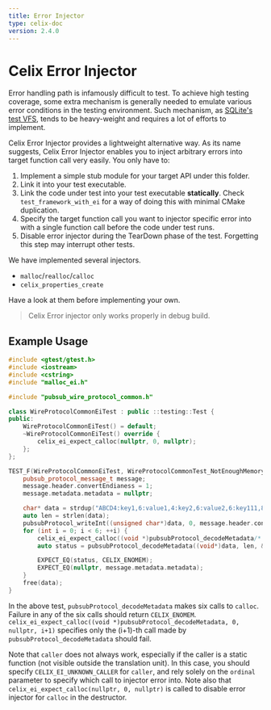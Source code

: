```yaml
---
title: Error Injector
type: celix-doc
version: 2.4.0
---
```


<!--
Licensed to the Apache Software Foundation (ASF) under one or more
contributor license agreements.  See the NOTICE file distributed with
this work for additional information regarding copyright ownership.
The ASF licenses this file to You under the Apache License, Version 2.0
(the "License"); you may not use this file except in compliance with
the License.  You may obtain a copy of the License at
   
    http://www.apache.org/licenses/LICENSE-2.0

Unless required by applicable law or agreed to in writing, software
distributed under the License is distributed on an "AS IS" BASIS,
WITHOUT WARRANTIES OR CONDITIONS OF ANY KIND, either express or implied.
See the License for the specific language governing permissions and
limitations under the License.
-->

# Celix Error Injector

Error handling path is infamously difficult to test. 
To achieve high testing coverage, some extra mechanism is generally needed to emulate various error conditions in the testing environment.
Such mechanism, as [SQLite's test VFS](https://www.sqlite.org/src/doc/trunk/src/test_vfs.c), tends to be heavy-weight and requires a lot of efforts to implement. 

Celix Error Injector provides a lightweight alternative way.
As its name suggests, Celix Error Injector enables you to inject arbitrary errors into target function call very easily.
You only have to:

1. Implement a simple stub module for your target API under this folder.
2. Link it into your test executable.
3. Link the code under test into your test executable **statically**. Check `test_framework_with_ei` for a way of doing this with minimal CMake duplication.
4. Specify the target function call you want to injector specific error into with a single function call before the code under test runs.
5. Disable error injector during the TearDown phase of the test. Forgetting this step may interrupt other tests.

We have implemented several injectors. 

* `malloc`/`realloc`/`calloc`
* `celix_properties_create`

Have a look at them before implementing your own.

> Celix Error injector only works properly in debug build.

## Example Usage

```c++
#include <gtest/gtest.h>
#include <iostream>
#include <cstring>
#include "malloc_ei.h"

#include "pubsub_wire_protocol_common.h"

class WireProtocolCommonEiTest : public ::testing::Test {
public:
    WireProtocolCommonEiTest() = default;
    ~WireProtocolCommonEiTest() override {
        celix_ei_expect_calloc(nullptr, 0, nullptr);
    };
};

TEST_F(WireProtocolCommonEiTest, WireProtocolCommonTest_NotEnoughMemoryForMultipleEntries) {
    pubsub_protocol_message_t message;
    message.header.convertEndianess = 1;
    message.metadata.metadata = nullptr;

    char* data = strdup("ABCD4:key1,6:value1,4:key2,6:value2,6:key111,8:value111,"); //note 3 entries
    auto len = strlen(data);
    pubsubProtocol_writeInt((unsigned char*)data, 0, message.header.convertEndianess, 3);
    for (int i = 0; i < 6; ++i) {
        celix_ei_expect_calloc((void *)pubsubProtocol_decodeMetadata/* caller */, 0, nullptr, i+1/* ordinal */);
        auto status = pubsubProtocol_decodeMetadata((void*)data, len, &message);

        EXPECT_EQ(status, CELIX_ENOMEM);
        EXPECT_EQ(nullptr, message.metadata.metadata);
    }
    free(data);
}
```

In the above test, `pubsubProtocol_decodeMetadata` makes six calls to `calloc`.
Failure in any of the six calls should return `CELIX_ENOMEM`.
`celix_ei_expect_calloc((void *)pubsubProtocol_decodeMetadata, 0, nullptr, i+1)` specifies only the (i+1)-th call made by `pubsubProtocol_decodeMetadata` should fail.


Note that `caller` does not always work, especially if the caller is a static function (not visible outside the translation unit).
In this case, you should specify `CELIX_EI_UNKNOWN_CALLER` for `caller`, and rely solely on the `ordinal` parameter to specify which call to injector error into.
Note also that `celix_ei_expect_calloc(nullptr, 0, nullptr)` is called to disable error injector for `calloc` in the destructor.